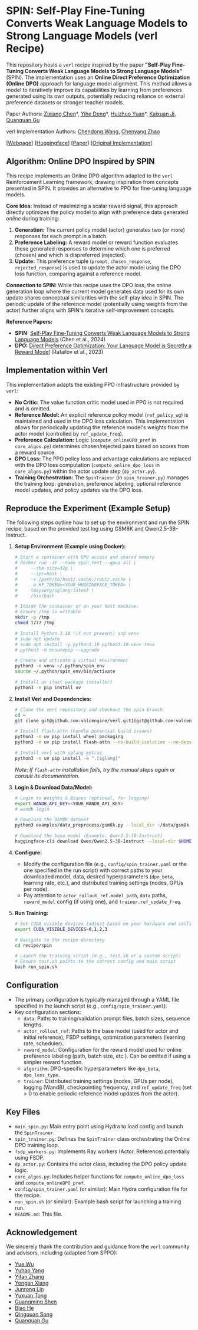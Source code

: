# SPIN: Self-Play Fine-Tuning Converts Weak Language Models to Strong Language Models (verl Recipe)

This repository hosts a `verl` recipe inspired by the paper **"Self-Play Fine-Tuning Converts Weak Language Models to Strong Language Models"** (SPIN). The implementation uses an **Online Direct Preference Optimization (Online DPO)** approach for language model alignment. This method allows a model to iteratively improve its capabilities by learning from preferences generated using its own outputs, potentially reducing reliance on external preference datasets or stronger teacher models.

Paper Authors: [Zixiang Chen](https://github.com/uclaml/SPIN)\*, [Yihe Deng](https://github.com/uclaml/SPIN)\*, [Huizhuo Yuan](https://scholar.google.com/citations?user=8foZzX4AAAAJ)\*, [Kaixuan Ji](https://scholar.google.com/citations?user=FOoKDukAAAAJ), [Quanquan Gu](https://web.cs.ucla.edu/~qgu/)

verl Implementation Authors: [Chendong Wang](https://cdwang96.github.io/), [Chenyang Zhao](https://github.com/zhaochenyang20)

[[Webpage](https://uclaml.github.io/SPIN/)] [[Huggingface](https://huggingface.co/papers/2401.01335)] [[Paper](https://arxiv.org/abs/2401.01335)] [[Original Implementation](https://github.com/uclaml/SPIN)]

## Algorithm: Online DPO Inspired by SPIN

This recipe implements an Online DPO algorithm adapted to the `verl` Reinforcement Learning framework, drawing inspiration from concepts presented in SPIN. It provides an alternative to PPO for fine-tuning language models.

**Core Idea:** Instead of maximizing a scalar reward signal, this approach directly optimizes the policy model to align with preference data generated *online* during training:

1.  **Generation:** The current policy model (actor) generates two (or more) responses for each prompt in a batch.
2.  **Preference Labeling:** A reward model or reward function evaluates these generated responses to determine which one is preferred (chosen) and which is dispreferred (rejected).
3.  **Update:** This preference tuple (`prompt`, `chosen_response`, `rejected_response`) is used to update the actor model using the DPO loss function, comparing against a reference model.

**Connection to SPIN:**
While this recipe uses the DPO loss, the online generation loop where the current model generates data used for its own update shares conceptual similarities with the self-play idea in SPIN. The periodic update of the reference model (potentially using weights from the actor) further aligns with SPIN's iterative self-improvement concepts.

**Reference Papers:**
* **SPIN:** [Self-Play Fine-Tuning Converts Weak Language Models to Strong Language Models](https://arxiv.org/abs/2401.01335) (Chen et al., 2024)
* **DPO:** [Direct Preference Optimization: Your Language Model is Secretly a Reward Model](https://arxiv.org/abs/2305.18290) (Rafailov et al., 2023)

## Implementation within Verl

This implementation adapts the existing PPO infrastructure provided by `verl`:

* **No Critic:** The value function critic model used in PPO is not required and is omitted.
* **Reference Model:** An explicit reference policy model (`ref_policy_wg`) is maintained and used in the DPO loss calculation. This implementation allows for periodically updating the reference model's weights from the actor model (controlled by `ref_update_freq`).
* **Preference Calculation:** Logic (`compute_onlineDPO_pref` in `core_algos.py`) determines chosen/rejected pairs based on scores from a reward source.
* **DPO Loss:** The PPO policy loss and advantage calculations are replaced with the DPO loss computation (`compute_online_dpo_loss` in `core_algos.py`) within the actor update step (`dp_actor.py`).
* **Training Orchestration:** The `SpinTrainer` (in `spin_trainer.py`) manages the training loop: generation, preference labeling, optional reference model updates, and policy updates via the DPO loss.

## Reproduce the Experiment (Example Setup)

The following steps outline how to set up the environment and run the SPIN recipe, based on the provided test log using GSM8K and Qwen2.5-3B-Instruct.

1.  **Setup Environment (Example using Docker):**
    ```bash
    # Start a container with GPU access and shared memory
    # docker run -it --name spin_test --gpus all \
    #     --shm-size=32g \
    #     --ipc=host \
    #     -v /path/to/host/.cache:/root/.cache \
    #     -e HF_TOKEN=<YOUR_HUGGINGFACE_TOKEN> \
    #     lmsysorg/sglang:latest \
    #     /bin/bash

    # Inside the container or on your host machine:
    # Ensure /tmp is writable
    mkdir -p /tmp
    chmod 1777 /tmp

    # Install Python 3.10 (if not present) and venv
    # sudo apt update
    # sudo apt install -y python3.10 python3.10-venv tmux
    # python3 -m ensurepip --upgrade

    # Create and activate a virtual environment
    python3 -m venv ~/.python/spin_env
    source ~/.python/spin_env/bin/activate

    # Install uv (fast package installer)
    python3 -m pip install uv
    ```

2.  **Install Verl and Dependencies:**
    ```bash
    # Clone the verl repository and checkout the spin branch
    cd ~
    git clone git@github.com:volcengine/verl.git](git@github.com:volcengine/verl.git) && cd verl

    # Install flash-attn (handle potential build issues)
    python3 -m uv pip install wheel packaging
    python3 -m uv pip install flash-attn --no-build-isolation --no-deps

    # Install verl with sglang extras
    python3 -m uv pip install -e ".[sglang]"
    ```
    *Note: If `flash-attn` installation fails, try the manual steps again or consult its documentation.*

3.  **Login & Download Data/Model:**
    ```bash
    # Login to Weights & Biases (optional, for logging)
    export WANDB_API_KEY=<YOUR_WANDB_API_KEY>
    # wandb login

    # Download the GSM8K dataset
    python3 examples/data_preprocess/gsm8k.py --local_dir ~/data/gsm8k # Adjusted path

    # Download the base model (Example: Qwen2.5-3B-Instruct)
    huggingface-cli download Qwen/Qwen2.5-3B-Instruct --local-dir $HOME/models/Qwen2.5-3B-Instruct
    ```

4.  **Configure:**
    * Modify the configuration file (e.g., `config/spin_trainer.yaml` or the one specified in the run script) with correct paths to your downloaded model, data, desired hyperparameters (`dpo_beta`, learning rate, etc.), and distributed training settings (nodes, GPUs per node).
    * Pay attention to `actor_rollout_ref.model_path`, `data` paths, `reward_model` config (if using one), and `trainer.ref_update_freq`.

5.  **Run Training:**
    ```bash
    # Set CUDA visible devices (adjust based on your hardware and config)
    export CUDA_VISIBLE_DEVICES=0,1,2,3

    # Navigate to the recipe directory
    cd recipe/spin

    # Launch the training script (e.g., test.sh or a custom script)
    # Ensure test.sh points to the correct config and main script
    bash run_spin.sh
    ```

## Configuration

* The primary configuration is typically managed through a YAML file specified in the launch script (e.g., `config/spin_trainer.yaml`).
* Key configuration sections:
    * `data`: Paths to training/validation prompt files, batch sizes, sequence lengths.
    * `actor_rollout_ref`: Paths to the base model (used for actor and initial reference), FSDP settings, optimization parameters (learning rate, scheduler).
    * `reward_model`: Configuration for the reward model used for online preference labeling (path, batch size, etc.). Can be omitted if using a simpler reward function.
    * `algorithm`: DPO-specific hyperparameters like `dpo_beta`, `dpo_loss_type`.
    * `trainer`: Distributed training settings (nodes, GPUs per node), logging (WandB), checkpointing frequency, and `ref_update_freq` (set > 0 to enable periodic reference model updates from the actor).

## Key Files

* `main_spin.py`: Main entry point using Hydra to load config and launch the `SpinTrainer`.
* `spin_trainer.py`: Defines the `SpinTrainer` class orchestrating the Online DPO training loop.
* `fsdp_workers.py`: Implements Ray workers (Actor, Reference) potentially using FSDP.
* `dp_actor.py`: Contains the actor class, including the DPO policy update logic.
* `core_algos.py`: Includes helper functions for `compute_online_dpo_loss` and `compute_onlineDPO_pref`.
* `config/spin_trainer.yaml` (or similar): Main Hydra configuration file for the recipe.
* `run_spin.sh` (or similar): Example bash script for launching a training run.
* `README.md`: This file.

## Acknowledgement

We sincerely thank the contribution and guidance from the `verl` community and advisors, including (adapted from SPPO):

-   [Yue Wu](https://yuewu.us/)
-   [Yuhao Yang](https://github.com/yhyang201)
-   [Yifan Zhang](https://github.com/yifanzhang-pro)
-   [Yongan Xiang](https://github.com/BearBiscuit05)
-   [Junrong Lin](https://github.com/ocss884)
-   [Yuxuan Tong](https://github.com/tongyx361)
-   [Guangming Shen](https://github.com/PeterSH6)
-   [Biao He](https://www.linkedin.com/in/biao-he/)
-   [Qingquan Song](https://qingquansong.github.io/)
-   [Quanquan Gu](https://web.cs.ucla.edu/~qgu/)